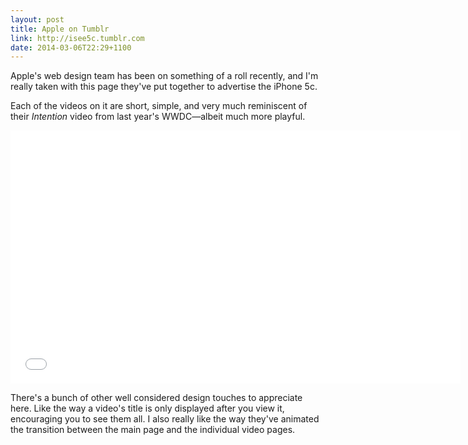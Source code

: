 ```yaml
---
layout: post
title: Apple on Tumblr
link: http://isee5c.tumblr.com
date: 2014-03-06T22:29+1100
---
```


Apple's web design team has been on something of a roll recently, and I'm really
taken with this page they've put together to advertise the iPhone 5c.

Each of the videos on it are short, simple, and very much reminiscent of their
_Intention_ video from last year's WWDC—albeit much more playful.

<iframe width="720" height="405" src="//www.youtube.com/embed/VpZmIiIXuZ0?theme=light" frameborder="0" allowfullscreen></iframe>

There's a bunch of other well considered design touches to appreciate here. Like
the way a video's title is only displayed after you view it, encouraging you to
see them all. I also really like the way they've animated the transition between
the main page and the individual video pages.
